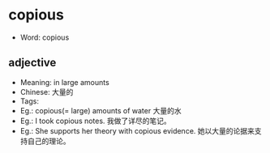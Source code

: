 # copious

- Word: copious

## adjective

- Meaning: in large amounts
- Chinese: 大量的
- Tags: 
- Eg.: copious(= large) amounts of water 大量的水
- Eg.: I took copious notes. 我做了详尽的笔记。
- Eg.: She supports her theory with copious evidence. 她以大量的论据来支持自己的理论。

